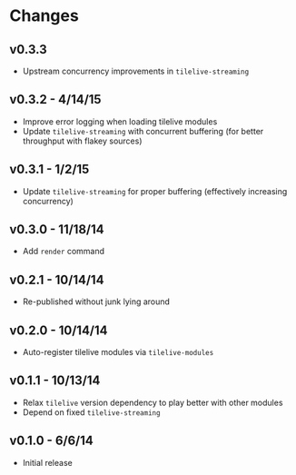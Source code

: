 # Changes

## v0.3.3

* Upstream concurrency improvements in `tilelive-streaming`

## v0.3.2 - 4/14/15

* Improve error logging when loading tilelive modules
* Update `tilelive-streaming` with concurrent buffering (for better throughput
  with flakey sources)

## v0.3.1 - 1/2/15

* Update `tilelive-streaming` for proper buffering (effectively increasing
  concurrency)

## v0.3.0 - 11/18/14

* Add `render` command

## v0.2.1 - 10/14/14

* Re-published without junk lying around

## v0.2.0 - 10/14/14

* Auto-register tilelive modules via `tilelive-modules`

## v0.1.1 - 10/13/14

* Relax `tilelive` version dependency to play better with other modules
* Depend on fixed `tilelive-streaming`

## v0.1.0 - 6/6/14

* Initial release
